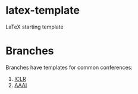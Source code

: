 # latex-template
LaTeX starting template

# Branches
Branches have templates for common conferences:
1. [ICLR](https://github.com/DanFu09/latex-template/tree/iclr)
2. [AAAI](https://github.com/DanFu09/latex-template/tree/aaai)
